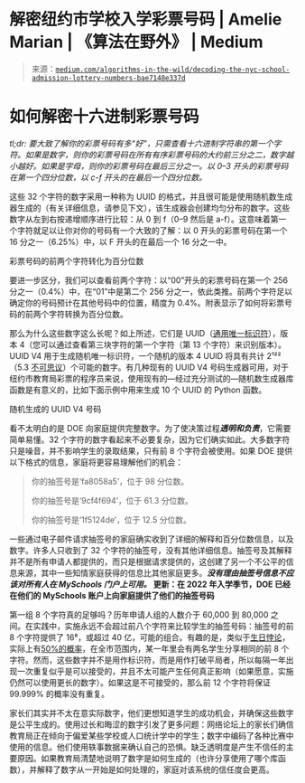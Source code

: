 <!--yml

category: 未分类

date: 2024-05-27 14:54:35

-->

# 解密纽约市学校入学彩票号码 | Amelie Marian | 《算法在野外》 | Medium

> 来源：[`medium.com/algorithms-in-the-wild/decoding-the-nyc-school-admission-lottery-numbers-bae7148e337d`](https://medium.com/algorithms-in-the-wild/decoding-the-nyc-school-admission-lottery-numbers-bae7148e337d)

# 如何解密十六进制彩票号码

*tl;dr: 要大致了解你的彩票号码有多“好”，只需查看十六进制字符串的第一个字符。如果是数字，则你的彩票号码在所有有序彩票号码的大约前三分之二，数字越小越好。如果是字母，则你的彩票号码在最后三分之一。以 0–3 开头的彩票号码在第一个四分位数，以 c-f 开头的在最后一个四分位数。*

这些 32 个字符的数字采用一种称为 UUID 的格式，并且很可能是使用随机数生成器生成的（有关详细信息，请参见下文），该生成器会创建均匀分布的数字。这些数字从左到右按递增顺序进行比较：从 0 到 f（0–9 然后是 a-f）。这意味着第一个字符就足以让你对你的号码有一个大致的了解：以 0 开头的彩票号码在第一个 16 分之一（6.25%）中，以 F 开头的在最后一个 16 分之一中。

彩票号码的前两个字符转化为百分位数

要进一步区分，我们可以查看前两个字符：以“00”开头的彩票号码在第一个 256 分之一（0.4%）中，在“01”中是第二个 256 分之一，依此类推。前两个字符足以确定你的号码预计在其他号码中的位置，精度为 0.4%。附表显示了如何将彩票号码的前两个字符转换为百分位数。

那么为什么这些数字这么长呢？如上所述，它们是 UUID（[通用唯一标识符](https://en.wikipedia.org/wiki/Universally_unique_identifier)），版本 4（您可以通过查看第三块字符的第一个字符（第 13 个字符）来识别版本）。UUID V4 用于生成随机唯一标识符，一个随机的版本 4 UUID 将具有共计 2¹²²（5.3 [不可思议](https://en.wikipedia.org/wiki/Names_of_large_numbers)）个可能的数字。有几种现有的 UUID V4 号码生成器可用，对于纽约市教育局彩票的程序员来说，使用现有的—经过充分测试的—随机数生成器库函数是有意义的，比如下面示例中用来生成 10 个 UUID 的 Python 函数。

随机生成的 UUID V4 号码

看不太明白的是 DOE 向家庭提供完整数字。为了使决策过程***透明和负责***，它需要简单易懂。32 个字符的数字看起来不必要复杂，因为它们确实如此。大多数字符只是噪音，并不影响学生的录取结果，只有前 8 个字符会被使用。如果 DOE 提供以下格式的信息，家庭将更容易理解他们的机会：

> 你的抽签号是‘fa8058a5’，位于 98 分位数。
> 
> 你的抽签号是‘9cf4f694’，位于 61.3 分位数。
> 
> 你的抽签号是‘1f5124de’，位于 12.5 分位数。

一些通过电子邮件请求抽签号的家庭确实收到了详细的解释和百分位数信息，以及数字。许多人只收到了 32 个字符的抽签号，没有其他详细信息。抽签号及其解释并不是所有申请人都提供的，而只是根据请求提供的，这创建了另一个不公平的信息来源，其中一些知情家庭获得的信息比其他家庭更多。***没有理由抽签号信息不应该对所有人在 MySchools 门户上可用。*** ****更新：在 2022 年入学季节，DOE 已经在他们的 MySchools 账户上向家庭提供了他们的抽签号码****

第一组 8 个字符真的足够吗？历年申请人组的人数介于 60,000 到 80,000 之间。在实践中，实施永远不会超过前八个字符来比较学生的抽签号码：抽签号的前 8 个字符提供了 16⁸，或超过 40 亿，可能的组合。有趣的是，类似于[生日悖论](https://en.wikipedia.org/wiki/Birthday_problem)，实际上有[50%的概率](https://blogs.sas.com/content/iml/2013/07/03/duplicates-in-random-numbers.html)，在全市范围内，某一年里会有两名学生分享相同的前 8 个字符。然而，这些数字并不是用作标识符，而是用作打破平局者，所以每隔一年出现一次重复似乎是可以接受的，并且不太可能产生任何真正影响（如果愿意，实施仍然可以使用更长的数字）。如果这是不可接受的，那么前 12 个字符将保证 99.999% 的概率没有重复。

家长们其实并不太在意实际数字，他们更想知道学生的成功机会，并确保这些数字是公平生成的。使用过长和晦涩的数字引发了更多问题：网络论坛上的家长们确信教育局正在倾向于偏爱某些学校或人口统计学中的学生；数字中编码了各种比赛中使用的信息。他们使用轶事数据来确认自己的恐惧。缺乏透明度是产生不信任的主要原因。如果教育局清楚地说明了数字是如何生成的（也许分享使用了哪个库函数），并解释了数字从一开始是如何处理的，家庭对该系统的信任度会更高。
